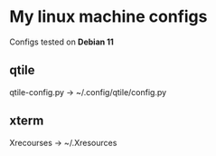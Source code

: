 <h1>My linux machine configs </h1>
<p>Configs tested on <strong>Debian 11</strong></p>
<h2>qtile</h2>
<p>qtile-config.py -> ~/.config/qtile/config.py</p>
<h2>xterm</h2>
<p>Xrecourses -> ~/.Xresources</p>
